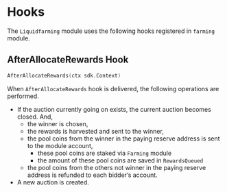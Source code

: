 <!-- order: 8 -->

# Hooks

The `Liquidfarming` module uses the following hooks registered in `farming` module.

## AfterAllocateRewards Hook

```go
AfterAllocateRewards(ctx sdk.Context)
```

When `AfterAllocateRewards` hook is delivered, the following operations are performed.
- If the auction currently going on exists, the current auction becomes closed. And, 
  - the winner is chosen,
  - the rewards is harvested and sent to the winner,
  - the pool coins from the winner in the paying reserve address is sent to the module account,
    - these pool coins  are staked via `Farming` module
    - the amount of these pool coins are saved in `RewardsQueued`
  - the pool coins from the others not winner in the paying reserve address is refunded to each bidder’s account.
- A new auction is created.
